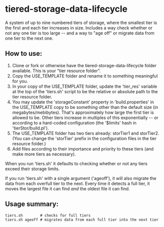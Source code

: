 # tiered-storage-data-lifecycle
A system of up to nine numbered tiers of storage, where the smallest tier is the first and each tier increases in size.  Includes a way check whether or not any one tier is too large -- and a way to "age off" or migrate data from one tier to the next one.

## How to use:
1. Clone or fork or otherwise have the tiered-storage-data-lifecycle folder available.  This is your "tier resource folder".
2. Copy the USE_TEMPLATE folder and rename it to something meaningful for you.
3. In your copy of the USE_TEMPLATE folder, update the 'tier_res' variable at the top of the 'tiers.sh' script to be the relative or absolute path to the tier resource folder.
4. You may update the 'storageConstant' property in 'build.properties' in the USE_TEMPLATE copy to be something other than the default size (in megabytes/mebibytes).  That's approximately how large the first tier is allowed to be.  Other tiers increase in multiples of this exponentially -- or according to a hard-coded configuration (the '$limits' hash in 'tierStor/build.pl').
5. The USE_TEMPLATE folder has two tiers already: storTier1 and storTier2.  (You can change the 'storTier' prefix in the configuration files in the tier resource folder.)
6. Add files according to their importance and priority to these tiers (and make more tiers as necessary).

When you run 'tiers.sh' it defaults to checking whether or not any tiers exceed their storage limits.

If you run 'tiers.sh' with a single argument ('ageoff'), it will also migrate the data from each overfull tier to the next.  Every time it detects a full tier, it moves the largest file it can find _and_ the oldest file it can find.

## Usage summary:
    tiers.sh        # checks for full tiers
    tiers.sh ageoff # migrates data from each full tier into the next tier
